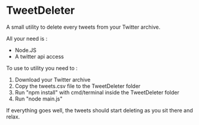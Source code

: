 # TweetDeleter

A small utility to delete every tweets from your Twitter archive.

All your need is :
- Node.JS
- A twitter api access

To use to utility you need to :

1. Download your Twitter archive
2. Copy the tweets.csv file to the TweetDeleter folder
3. Run "npm install" with cmd/terminal inside the TweetDeleter folder
4. Run "node main.js"

If everything goes well, the tweets should start deleting as you sit there and relax.
